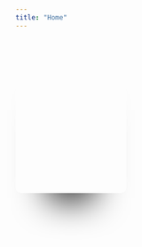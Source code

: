 ```yaml
---
title: "Home"
---
```


<script setup>
    import VueWriter from 'vue-writer'

    const welcomeAry = [
        'Howdy from Austin, Texas',
        'My name is Jeff Holst',
        'Nice to meet you (virtually)',
        'I\'m a full-stack developer',
        'I love to build amazing things',
        'Enjoy your stay',
    ]
</script>

<div class="grid place-items-center">
  <div class="card card0">
    <div class="border">
    </div>
  </div>
  <div class='mt-3 text-2xl font-bold'>
     <VueWriter :array="welcomeAry" :eraseSpeed="25" />
  </div>
</div>

<style>
.border {
  height: 269px;
  width: 190px;
  background: transparent;
  border-radius: 10px;
  transition: border 1s;
  position: relative;
}
.border:hover {
  border: 1px solid #fff;
}
.card {
  height: 279px;
  width: 200px;
  background: #808080;
  border-radius: 10px;
  transition: background 0.8s;
  overflow: hidden;
  background: #000;
  box-shadow: 0 70px 63px -60px #000;
  display: flex;
  justify-content: center;
  align-items: center;
  position: relative;
}
.card0 {
  background: url("./Jeff01.jpg") center center no-repeat;
  background-size: 220px;
}
.card0:hover {
  background: url("./Jeff02.jpg") left center no-repeat;
  background-size: 400px;
}
.card0:hover .fa {
  opacity: 1;
}
</style>
